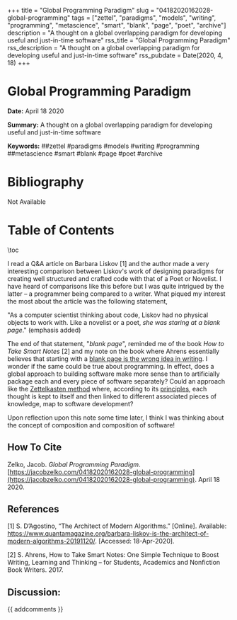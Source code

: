 +++
title = "Global Programming Paradigm"
slug = "04182020162028-global-programming"
tags = ["zettel", "paradigms", "models", "writing", "programming", "metascience", "smart", "blank", "page", "poet", "archive"]
description = "A thought on a global overlapping paradigm for developing useful and just-in-time software"
rss_title = "Global Programming Paradigm"
rss_description = "A thought on a global overlapping paradigm for developing useful and just-in-time software"
rss_pubdate = Date(2020, 4, 18)
+++



Global Programming Paradigm
=========

**Date:** April 18 2020

**Summary:** A thought on a global overlapping paradigm for developing useful and just-in-time software

**Keywords:** ##zettel #paradigms #models #writing #programming ##metascience #smart #blank #page #poet #archive

Bibliography
==========

Not Available

Table of Contents
=========

\toc

I read a Q&A article on Barbara Liskov [1] and the author made a very interesting comparison between Liskov's work of designing paradigms for creating well structured and crafted code with that of a Poet or Novelist. I have heard of comparisons like this before but I was quite intrigued by the latter – a programmer being compared to a writer. What piqued my interest the most about the article was the following statement,

"As a computer scientist thinking about code, Liskov had no physical objects to work with. Like a novelist or a poet, *she was staring at a blank page*." (emphasis added)

The end of that statement, "*blank page*", reminded me of the book *How to Take Smart Notes* [2] and my note on the book where Ahrens essentially believes that starting with a [blank page is the wrong idea in writing](/03292020180520-smart-notes.md). I wonder if the same could be true about programming. In effect, does a global approach to building software make more sense than to artificially package each and every piece of software separately? Could an approach like the [Zettelkasten method](/03092020031549-zettelkasten.md) where, according to its [principles](/03092020031618-zettelkasten-principles.md), each thought is kept to itself and then linked to different associated pieces of knowledge, map to software development?

Upon reflection upon this note some time later, I think I was thinking about the concept of composition and composition of software!
## How To Cite

 Zelko, Jacob. _Global Programming Paradigm_. [https://jacobzelko.com/04182020162028-global-programming](https://jacobzelko.com/04182020162028-global-programming). April 18 2020.
## References

[1] S. D’Agostino, “The Architect of Modern Algorithms.” [Online]. Available: https://www.quantamagazine.org/barbara-liskov-is-the-architect-of-modern-algorithms-20191120/. [Accessed: 18-Apr-2020].

[2] S. Ahrens, How to Take Smart Notes: One Simple Technique to Boost Writing, Learning and Thinking – for Students, Academics and Nonfiction Book Writers. 2017.
## Discussion: 

{{ addcomments }}
